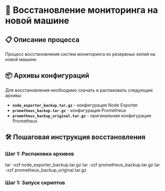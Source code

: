 # 🚀 Восстановление мониторинга на новой машине

## 📋 Описание процесса
Процесс восстановления систем мониторинга из резервных копий на новой машине.

## 📦 Архивы конфигураций
Для восстановления необходимо скачать и распаковать следующие архивы:

- **`node_exporter_backup.tar.gz`** - конфигурация Node Exporter
- **`prometheus_backup.tar.gz`** - конфигурация Prometheus 
- **`prometheus_backup_original.tar.gz`** - оригинальная конфигурация Prometheus

## 🛠️ Пошаговая инструкция восстановления

### Шаг 1: Распаковка архивов

tar -xzf node_exporter_backup.tar.gz
tar -xzf prometheus_backup.tar.gz
tar -xzf prometheus_backup_original.tar.gz

### Шаг 1: Запуск скриптов
